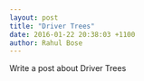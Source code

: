 ```yaml
---
layout: post
title: "Driver Trees"
date: 2016-01-22 20:38:03 +1100
author: Rahul Bose
---
```


Write a post about Driver Trees
